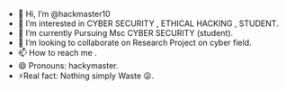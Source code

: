 - 👋 Hi, I’m @hackmaster10
- 👀 I’m interested in CYBER SECURITY , ETHICAL HACKING , STUDENT.
- 🌱 I’m currently Pursuing Msc CYBER SECURITY (student).
- 💞️ I’m looking to collaborate on Research Project on cyber field.
- 📫 How to reach me .
- 😄 Pronouns: hackymaster.
- ⚡Real fact: Nothing simply Waste 😜.


 

<!--- currently pursuing Msc cybersecurity ----->
